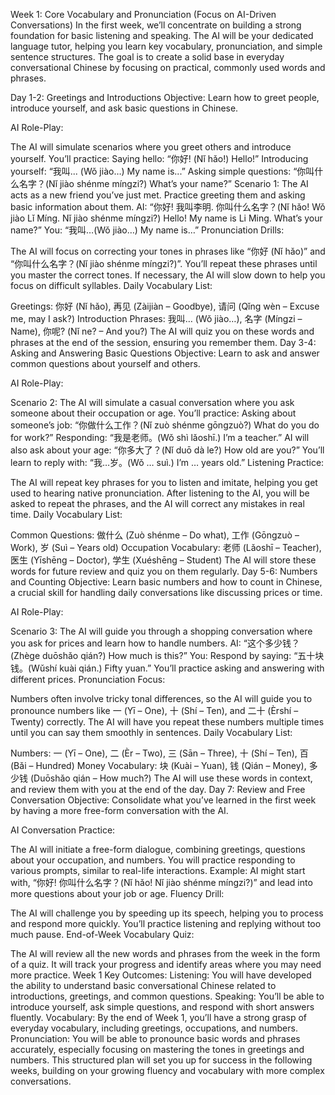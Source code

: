 Week 1: Core Vocabulary and Pronunciation (Focus on AI-Driven Conversations)
In the first week, we’ll concentrate on building a strong foundation for basic listening and speaking. The AI will be your dedicated language tutor, helping you learn key vocabulary, pronunciation, and simple sentence structures. The goal is to create a solid base in everyday conversational Chinese by focusing on practical, commonly used words and phrases.

Day 1-2: Greetings and Introductions
Objective: Learn how to greet people, introduce yourself, and ask basic questions in Chinese.

AI Role-Play:

The AI will simulate scenarios where you greet others and introduce yourself. You’ll practice:
Saying hello: “你好! (Nǐ hǎo!) Hello!”
Introducing yourself: “我叫... (Wǒ jiào…) My name is...”
Asking simple questions: “你叫什么名字？(Nǐ jiào shénme míngzi?) What’s your name?”
Scenario 1: The AI acts as a new friend you’ve just met. Practice greeting them and asking basic information about them.
AI: “你好! 我叫李明. 你叫什么名字？(Nǐ hǎo! Wǒ jiào Lǐ Míng. Nǐ jiào shénme míngzi?) Hello! My name is Li Ming. What’s your name?”
You: “我叫…(Wǒ jiào…) My name is…”
Pronunciation Drills:

The AI will focus on correcting your tones in phrases like “你好 (Nǐ hǎo)” and “你叫什么名字？(Nǐ jiào shénme míngzi?)”.
You’ll repeat these phrases until you master the correct tones. If necessary, the AI will slow down to help you focus on difficult syllables.
Daily Vocabulary List:

Greetings: 你好 (Nǐ hǎo), 再见 (Zàijiàn – Goodbye), 请问 (Qǐng wèn – Excuse me, may I ask?)
Introduction Phrases: 我叫… (Wǒ jiào…), 名字 (Míngzi – Name), 你呢? (Nǐ ne? – And you?)
The AI will quiz you on these words and phrases at the end of the session, ensuring you remember them.
Day 3-4: Asking and Answering Basic Questions
Objective: Learn to ask and answer common questions about yourself and others.

AI Role-Play:

Scenario 2: The AI will simulate a casual conversation where you ask someone about their occupation or age. You’ll practice:
Asking about someone’s job: “你做什么工作？(Nǐ zuò shénme gōngzuò?) What do you do for work?”
Responding: “我是老师。(Wǒ shì lǎoshī.) I’m a teacher.”
AI will also ask about your age: “你多大了？(Nǐ duō dà le?) How old are you?”
You’ll learn to reply with: “我…岁。(Wǒ … suì.) I’m … years old.”
Listening Practice:

The AI will repeat key phrases for you to listen and imitate, helping you get used to hearing native pronunciation.
After listening to the AI, you will be asked to repeat the phrases, and the AI will correct any mistakes in real time.
Daily Vocabulary List:

Common Questions: 做什么 (Zuò shénme – Do what), 工作 (Gōngzuò – Work), 岁 (Suì – Years old)
Occupation Vocabulary: 老师 (Lǎoshī – Teacher), 医生 (Yīshēng – Doctor), 学生 (Xuéshēng – Student)
The AI will store these words for future review and quiz you on them regularly.
Day 5-6: Numbers and Counting
Objective: Learn basic numbers and how to count in Chinese, a crucial skill for handling daily conversations like discussing prices or time.

AI Role-Play:

Scenario 3: The AI will guide you through a shopping conversation where you ask for prices and learn how to handle numbers.
AI: “这个多少钱？(Zhège duōshǎo qián?) How much is this?”
You: Respond by saying: “五十块钱。(Wǔshí kuài qián.) Fifty yuan.”
You’ll practice asking and answering with different prices.
Pronunciation Focus:

Numbers often involve tricky tonal differences, so the AI will guide you to pronounce numbers like 一 (Yī – One), 十 (Shí – Ten), and 二十 (Èrshí – Twenty) correctly.
The AI will have you repeat these numbers multiple times until you can say them smoothly in sentences.
Daily Vocabulary List:

Numbers: 一 (Yī – One), 二 (Èr – Two), 三 (Sān – Three), 十 (Shí – Ten), 百 (Bǎi – Hundred)
Money Vocabulary: 块 (Kuài – Yuan), 钱 (Qián – Money), 多少钱 (Duōshǎo qián – How much?)
The AI will use these words in context, and review them with you at the end of the day.
Day 7: Review and Free Conversation
Objective: Consolidate what you’ve learned in the first week by having a more free-form conversation with the AI.

AI Conversation Practice:

The AI will initiate a free-form dialogue, combining greetings, questions about your occupation, and numbers. You will practice responding to various prompts, similar to real-life interactions.
Example: AI might start with, “你好! 你叫什么名字？(Nǐ hǎo! Nǐ jiào shénme míngzi?)” and lead into more questions about your job or age.
Fluency Drill:

The AI will challenge you by speeding up its speech, helping you to process and respond more quickly. You’ll practice listening and replying without too much pause.
End-of-Week Vocabulary Quiz:

The AI will review all the new words and phrases from the week in the form of a quiz. It will track your progress and identify areas where you may need more practice.
Week 1 Key Outcomes:
Listening: You will have developed the ability to understand basic conversational Chinese related to introductions, greetings, and common questions.
Speaking: You’ll be able to introduce yourself, ask simple questions, and respond with short answers fluently.
Vocabulary: By the end of Week 1, you’ll have a strong grasp of everyday vocabulary, including greetings, occupations, and numbers.
Pronunciation: You will be able to pronounce basic words and phrases accurately, especially focusing on mastering the tones in greetings and numbers.
This structured plan will set you up for success in the following weeks, building on your growing fluency and vocabulary with more complex conversations.